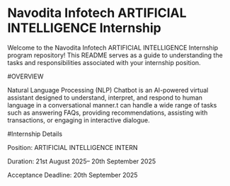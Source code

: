 # Navodita Infotech ARTIFICIAL INTELLIGENCE Internship
Welcome to the Navodita Infotech ARTIFICIAL INTELLIGENCE Internship program repository! This README serves as a guide to understanding the tasks and responsibilities associated with your internship position.

#OVERVIEW

Natural Language Processing (NLP) Chatbot is an AI-powered virtual assistant designed to understand, interpret, and respond to human language in a conversational manner.t can handle a wide range of tasks such as answering FAQs, providing recommendations, assisting with transactions, or engaging in interactive dialogue.

#Internship Details

Position: ARTIFICIAL INTELLIGENCE INTERN 

Duration: 21st August 2025– 20th September 2025

Acceptance Deadline: 20th September 2025
